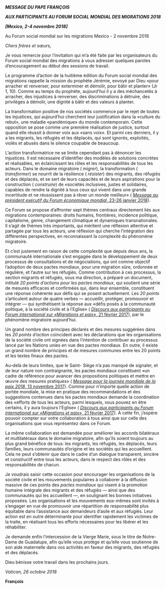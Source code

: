 ***MESSAGE DU PAPE FRANÇOIS***

***AUX PARTICIPANTS AU FORUM SOCIAL MONDIAL DES MIGRATIONS 2018***

***\[Mexico, 2-4 novembre 2018\]***

Au Forum social mondial sur les migrations Mexico - 2 novembre 2018

*Chers frères et sœurs,*

Je vous remercie pour l’invitation qui m’a été faite par les organisateurs du Forum social mondial des migrations à vous adresser quelques paroles d’encouragement au début des sessions de travail.

Le programme d’action de la huitième édition du Forum social mondial des migrations rappelle la mission du prophète Jérémie, envoyé par Dieu «pour arracher et renverser, pour exterminer et démolir, pour bâtir et planter» (Jr 1, 10). Comme au temps du prophète, aujourd’hui il y a des méchancetés à arracher, des injustices à renverser, des discriminations à détruire, des privilèges à démolir, une dignité à bâtir et des valeurs à planter.

La transformation positive de nos sociétés commence par le rejet de toutes les injustices, qui aujourd’hui cherchent leur justification dans la «culture du rebut», une maladie «pandémique» du monde contemporain. Cette opposition se pose comme une première réalisation de justice, surtout quand elle réussit à donner voix aux «sans voix». Et parmi ces derniers, il y a les migrants, les réfugiés et les déplacés, qui sont ignorés, exploités, violés et abusés dans le silence coupable de beaucoup.

L’action transformatrice ne se limite cependant pas à dénoncer les injustices. Il est nécessaire d’identifier des modèles de solutions concrètes et réalisables, en éclaircissant les rôles et les responsabilités de tous les acteurs. Dans le domaine migratoire ( *migrer*), la transformation ( *transformer*) se nourrit de la résilience ( *résister*) des migrants, des réfugiés et des déplacés, et se sert de leurs capacités et de leurs aspirations pour la construction ( *construire*) de «sociétés inclusives, justes et solidaires, capables de rendre la dignité à tous ceux qui vivent dans une grande incertitude et ne réussissent pas à rêver un monde meilleur» ( [*Message au président exécutif du Forum économique mondial*, 23-26 janvier 2018](http://w2.vatican.va/content/francesco/fr/messages/pont-messages/2018/documents/papa-francesco_20180112_messaggio-davos2018.html)).

Ce Forum se propose d’affronter sept thèmes centraux directement liés aux migrations contemporaines: droits humains, frontières, incidence politique, capitalisme, genre, changement climatique et dynamiques transnationales. Il s’agit de thèmes très importants, qui méritent une réflexion attentive et partagée par tous les acteurs, une réflexion qui cherche l’intégration des différentes perspectives, en reconnaissant la complexité du phénomène migratoire.

Et c’est justement en raison de cette complexité que depuis deux ans, la communauté internationale s’est engagée dans le développement de deux processus de consultations et de négociations, qui ont comme objectif l’adoption de deux pactes mondiaux, pour une migration sûre, ordonnée et régulière, et l’autre sur les réfugiés. Comme contribution à ces processus, la section migrants et réfugiés, sous ma direction, a préparé un document, intitulé *20 points d’actions pour les pactes mondiaux*, qui soutient une série de mesures efficaces et confirmées qui, dans leur ensemble, constituent une réponse cohérente aux défis qui se posent actuellement. Les *20 points* s’articulent autour de quatre verbes — accueillir, protéger, promouvoir et intégrer — qui synthétisent la réponse aux «défis posés à la communauté politique, à la société civile et à l’Eglise» ( [*Discours aux participants au Forum international sur «Migrations et paix»*, 21 février 2017](http://w2.vatican.va/content/francesco/fr/speeches/2017/february/documents/papa-francesco_20170221_forum-migrazioni-pace.html)), par le phénomène migratoire aujourd’hui.

Un grand nombre des principes déclarés et des mesures suggérées dans les *20 points d’action* coïncident avec les déclarations que les organisations de la société civile ont signées dans l’intention de contribuer au processus lancé par les Nations unies en vue des pactes mondiaux. En outre, il existe un grand nombre de principes et de mesures communes entre les 20 points et les textes finaux des pactes.

Au-delà de leurs limites, que le Saint- Siège n’a pas manqué de signaler, et de leur nature non contraignante, les pactes mondiaux constituent «un cadre de référence pour avancer des propositions politiques et mettre en œuvre des mesures pratiques» ( [*Message pour la journée mondiale de la paix 2018*, 13 novembre 2017](http://w2.vatican.va/content/francesco/fr/messages/peace/documents/papa-francesco_20171113_messaggio-51giornatamondiale-pace2018.html)). Comme pour n’importe quelle action de portée mondiale, la mise en pratique des recommandations et des suggestions contenues dans les pactes mondiaux demande la coordination des «efforts de tous les acteurs, parmi lesquels, vous pouvez en être certains, il y aura toujours l’Eglise» ( [*Discours aux participants au Forum international sur «Migrations et paix»*, 21 février 2017](http://w2.vatican.va/content/francesco/fr/speeches/2017/february/documents/papa-francesco_20170221_forum-migrazioni-pace.html)). A cette fin, j’espère pouvoir compter sur votre collaboration à tous ainsi que sur celle des organisations que vous représentez dans ce Forum.

La même collaboration est demandée pour améliorer les accords bilatéraux et multilatéraux dans le domaine migratoire, afin qu’ils soient toujours au plus grand bénéfice de tous: les migrants, les réfugiés, les déplacés, leurs familles, leurs communautés d’origine et les sociétés qui les accueillent. Cela ne peut s’obtenir que dans le cadre d’un dialogue transparent, sincère et constructif entre tous les acteurs, dans le respect des rôles et des responsabilités de chacun.

Je voudrais saisir cette occasion pour encourager les organisations de la société civile et les mouvements populaires à collaborer à la diffusion massive de ces points des *pactes mondiaux* qui visent à la promotion humaine intégrale des migrants et des réfugiés — ainsi que des communautés qui les accueillent —, en soulignant les bonnes initiatives proposées. Les organisations et les mouvements eux-mêmes sont invités à s’engager en vue de promouvoir une répartition de responsabilité plus équitable dans l’assistance aux demandeurs d’asile et aux réfugiés. Leur action est en outre déterminante pour identifier rapidement les victimes de la traite, en réalisant tous les efforts nécessaires pour les libérer et les réhabiliter.

Je demande enfin l’intercession de la Vierge Marie, sous le titre de Notre-Dame de Guadalupe, afin qu’elle vous protège et qu’elle vous soutienne de son aide maternelle dans vos activités en faveur des migrants, des réfugiés et des déplacés.

Dieu bénisse votre travail dans les prochains jours.

*Vatican, 26 octobre 2018*

**François**